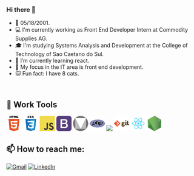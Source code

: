### Hi there 👋

- 📅 05/18/2001.
- 💻 I'm currently working as Front End Developer Intern at Commodity Supplies AG.
- 🎓 I'm studying Systems Analysis and Development at the College of Technology of Sao Caetano do Sul.
- 🌱 I’m currently learning react.
- 💖 My focus in the IT area is front end development.
- 🐱 Fun fact: I have 8 cats.

</br>

## :wrench: Work Tools
<code><img height="40" src="https://raw.githubusercontent.com/github/explore/80688e429a7d4ef2fca1e82350fe8e3517d3494d/topics/html/html.png"></code>
<code><img height="40" src="https://raw.githubusercontent.com/github/explore/80688e429a7d4ef2fca1e82350fe8e3517d3494d/topics/css/css.png"></code>
<code><img height="40" src="https://raw.githubusercontent.com/github/explore/80688e429a7d4ef2fca1e82350fe8e3517d3494d/topics/javascript/javascript.png"></code>
<code><img height="40" src="https://raw.githubusercontent.com/github/explore/80688e429a7d4ef2fca1e82350fe8e3517d3494d/topics/bootstrap/bootstrap.png"></code>
<code><img height="40" src="https://raw.githubusercontent.com/github/explore/80688e429a7d4ef2fca1e82350fe8e3517d3494d/topics/material-design/material-design.png"></code>
<code><img height="40" src="https://raw.githubusercontent.com/github/explore/80688e429a7d4ef2fca1e82350fe8e3517d3494d/topics/php/php.png"></code>
<code><img height="40" src="https://laravel.com/img/logomark.min.svg"></code>
<code><img height="40" src="https://raw.githubusercontent.com/github/explore/80688e429a7d4ef2fca1e82350fe8e3517d3494d/topics/git/git.png"></code>
<code><img height="40" src="https://raw.githubusercontent.com/github/explore/80688e429a7d4ef2fca1e82350fe8e3517d3494d/topics/react/react.png"></code>
<code><img height="40" src="https://raw.githubusercontent.com/github/explore/80688e429a7d4ef2fca1e82350fe8e3517d3494d/topics/nodejs/nodejs.png"></code>
</br>

## :mailbox: How to reach me:
[![Gmail](https://img.shields.io/badge/-GMAIL-D14836?style=for-the-badge&logo=gmail&logoColor=white)](mailto:michellebudribognar@gmail.com)
[![LinkedIn](https://img.shields.io/badge/-LINKEDIN-0077B5?style=for-the-badge&logo=linkedin&logoColor=white)](https://bit.ly/lkdnMichelle)

<!--
**MichelleBudri/MichelleBudri** is a ✨ _special_ ✨ repository because its `README.md` (this file) appears on your GitHub profile.
-->
